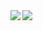 <a href="https://github.com/anuraghazra/github-readme-stats">
  <img align="left" src="https://github-readme-stats.vercel.app/api?username=motoshifurugen&count_private=true&show_icons=true&theme=highcontrast" />
</a>
<a href="https://github.com/anuraghazra/github-readme-stats">
  <img align="left" src="https://github-readme-stats.vercel.app/api/top-langs/?hide=python?username=motoshifurugen" />
</a>